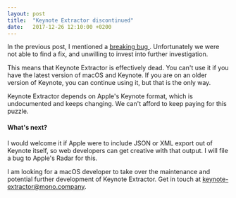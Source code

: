 ```yaml
---
layout: post
title:  "Keynote Extractor discontinued"
date:   2017-12-26 12:10:00 +0200
---
```


In the previous post, I mentioned a <a href="https://keynote-extractor.com/2017/11/26/breaking-bug.html">breaking bug </a>. Unfortunately we were not able to find a fix, and unwilling to invest into further investigation.

This means that Keynote Extractor is effectively dead. You can't use it if you have the latest version of macOS and Keynote. If you are on an older version of Keynote, you can continue using it, but that is the only way.

Keynote Extractor depends on Apple's Keynote format, which is undocumented and keeps changing. We can't afford to keep paying for this puzzle.

#### What's next?

I would welcome it if Apple were to include JSON or XML export out of Keynote itself, so web developers can get creative with that output. I will file a bug to Apple's Radar for this.

I am looking for a macOS developer to take over the maintenance and potential further development of Keynote Extractor. Get in touch at <a href="mailto:keynote-extractor@mono.company">keynote-extractor@mono.company</a>.